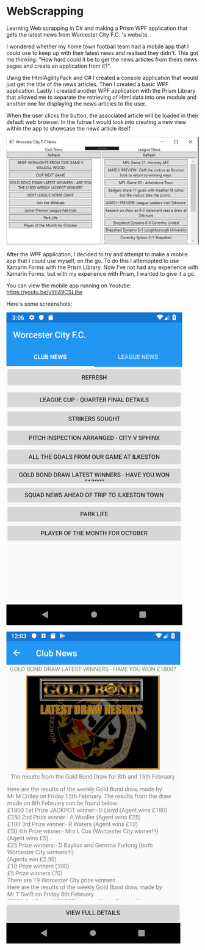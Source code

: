 # WebScrapping
Learning Web scrapping in C# and making a Prism WPF application that gets the latest news from Worcester City F.C. 's website.

I wondered whether my home town football team had a mobile app that I could use to keep up with their latest news and realised they didn't. This got me thinking: "How hard could it be to get the news articles from theirs news pages and create an application from it?".

Using the HtmlAgilityPack and C# I created a console application that would just get the title of the news articles. Then I created a basic WPF application. Lastly I created another WPF application with the Prism Library that allowed me to separate the retrieving of Html data into one module and another one for displaying the news articles to the user.

When the user clicks the button, the associated article will be loaded in their default web browser. In the futrue I would look into creating a new view within the app to showcase the news article itself.

![alt text](https://github.com/NBull92/WebScrapping/blob/master/WorcesterCity%20News%20App.jpg)

After the WPF application, I decided to try and attempt to make a mobile app that I could use myself, on the go. To do this I attemppted to use Xamarin Forms with the Prism Library. Now I've not had any experience with Xamarin Forms, but with my experience with Prism, I wanted to give it a go.

You can view the mobile app running on Youtube: https://youtu.be/yYll49CSL8w

Here's some screenshots:

![alt text](https://github.com/NBull92/WebScrapping/blob/master/Images/qemu-system-x86_64_DZb4APoy9g.png)

![alt text](https://github.com/NBull92/WebScrapping/blob/master/Images/news_page.jpg)
